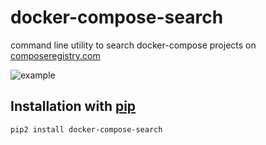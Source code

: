 # docker-compose-search

command line utility to search docker-compose projects on [composeregistry.com](https://www.composeregistry.com/)

![example](http://i.imgur.com/EbEKQlW.gif)

## Installation with [pip](https://pip.pypa.io/en/stable/installing/)

    pip2 install docker-compose-search
